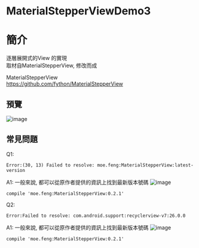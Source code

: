 # MaterialStepperViewDemo3

簡介
==================================
逐層展開式的View 的實現                                         
取材自MaterialStepperView, 修改而成

MaterialStepperView                                     
https://github.com/fython/MaterialStepperView

預覽
--------
![image](http://i.imgur.com/7ebm0hA.jpg)  

常見問題
--------
Q1:
```
Error:(30, 13) Failed to resolve: moe.feng:MaterialStepperView:latest-version
```
A1:
一般來說, 都可以從原作者提供的資訊上找到最新版本號碼
![image](http://i.imgur.com/QRYLPhx.jpg)  
```
compile 'moe.feng:MaterialStepperView:0.2.1'
```
      
Q2:
```
Error:Failed to resolve: com.android.support:recyclerview-v7:26.0.0
```
A1:
一般來說, 都可以從原作者提供的資訊上找到最新版本號碼
![image](http://i.imgur.com/QRYLPhx.jpg)  
```
compile 'moe.feng:MaterialStepperView:0.2.1'
```
